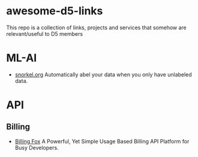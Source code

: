 # awesome-d5-links
This repo is a collection of links, projects and services that somehow are relevant/useful to D5 members

# ML-AI
- [snorkel.org](https://www.snorkel.org/) Automatically abel your data when you only have unlabeled data.

# API
## Billing
- [Billing Fox](https://billingfox.com/) A Powerful, Yet Simple Usage Based Billing API Platform for Busy Developers.
